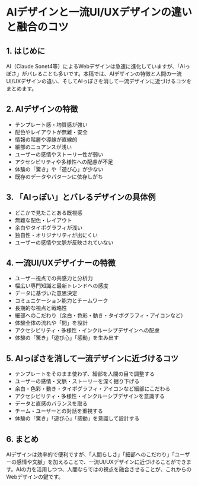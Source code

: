# AIデザインと一流UI/UXデザインの違いと融合のコツ

## 1. はじめに

AI（Claude Sonet4等）によるWebデザインは急速に進化していますが、「AIっぽさ」がバレることも多いです。本稿では、AIデザインの特徴と人間の一流UI/UXデザインの違い、そしてAIっぽさを消して一流デザインに近づけるコツをまとめます。

## 2. AIデザインの特徴

- テンプレート感・均質感が強い
- 配色やレイアウトが無難・安全
- 情報の階層や導線が直線的
- 細部のニュアンスが浅い
- ユーザーの感情やストーリー性が弱い
- アクセシビリティや多様性への配慮が不足
- 体験の「驚き」や「遊び心」が少ない
- 既存のデータやパターンに依存しがち

## 3. 「AIっぽい」とバレるデザインの具体例

- どこかで見たことある既視感
- 無難な配色・レイアウト
- 余白やタイポグラフィが浅い
- 独自性・オリジナリティが出にくい
- ユーザーの感情や文脈が反映されていない

## 4. 一流UI/UXデザイナーの特徴

- ユーザー視点での共感力と分析力
- 幅広い専門知識と最新トレンドへの感度
- データに基づいた意思決定
- コミュニケーション能力とチームワーク
- 長期的な視点と戦略性
- 細部へのこだわり（余白・色彩・動き・タイポグラフィ・アイコンなど）
- 体験全体の流れや「間」を設計
- アクセシビリティ・多様性・インクルーシブデザインへの配慮
- 体験の「驚き」「遊び心」「感動」を生み出す

## 5. AIっぽさを消して一流デザインに近づけるコツ

- テンプレートをそのまま使わず、細部を人間の目で調整する
- ユーザーの感情・文脈・ストーリーを深く掘り下げる
- 余白・色彩・動き・タイポグラフィ・アイコンなど細部にこだわる
- アクセシビリティ・多様性・インクルーシブデザインを意識する
- データと直感のバランスを取る
- チーム・ユーザーとの対話を重視する
- 体験の「驚き」「遊び心」「感動」を意識して設計する

## 6. まとめ

AIデザインは効率的で便利ですが、「人間らしさ」「細部へのこだわり」「ユーザーの感情や文脈」を加えることで、一流UI/UXデザインに近づけることができます。AIの力を活用しつつ、人間ならではの視点を融合させることが、これからのWebデザインの鍵です。
